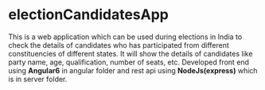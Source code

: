 # electionCandidatesApp
This is a web application which can be used during elections in India to check the details of candidates who has participated from different constituencies of different states.
It will show the details of candidates like party name, age, qualification, number of seats, etc. 
Developed front end using <b>Angular6</b> in angular folder and rest api using <b>NodeJs(express)</b> which is in server folder.

